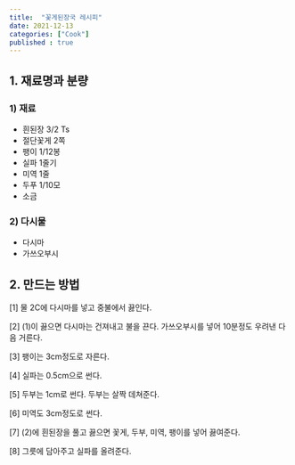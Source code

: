 ```yaml
---
title:  "꽃게된장국 레시피"
date: 2021-12-13
categories: ["Cook"]
published : true
---
```


## 1. 재료명과 분량

### 1) 재료
- 흰된장 3/2 Ts
- 절단꽃게 2쪽
- 팽이 1/12봉
- 실파 1줄기
- 미역 1줄
- 두푸 1/10모
- 소금

### 2) 다시물
- 다시마
- 가쓰오부시

## 2. 만드는 방법

[1] 물 2C에 다시마를 넣고 중불에서 끓인다.

[2] (1)이 끓으면 다시마는 건져내고 불을 끈다. 가쓰오부시를 넣어 10분정도 우려낸 다음 거른다.

[3] 팽이는 3cm정도로 자른다.

[4] 실파는 0.5cm으로 썬다.

[5] 두부는 1cm로 썬다. 두부는 살짝 데쳐준다.

[6] 미역도 3cm정도로 썬다.

[7] (2)에 흰된장을 풀고 끓으면 꽃게, 두부, 미역, 팽이를 넣어 끓여준다.

[8] 그릇에 담아주고 실파를 올려준다.